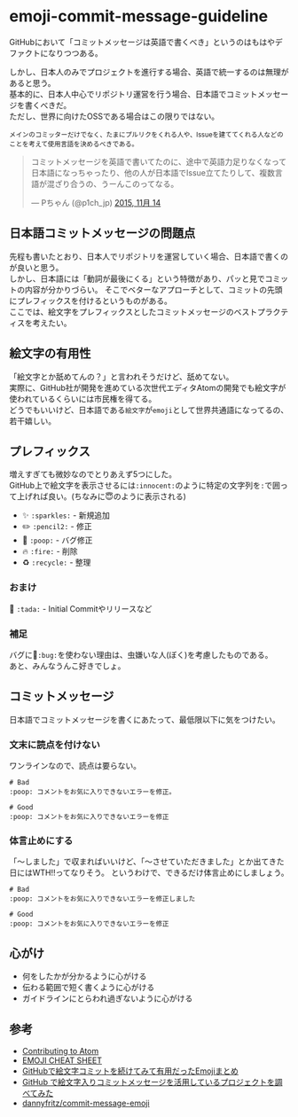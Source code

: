 # emoji-commit-message-guideline

GitHubにおいて「コミットメッセージは英語で書くべき」というのはもはやデファクトになりつつある。

しかし、日本人のみでプロジェクトを進行する場合、英語で統一するのは無理があると思う。  
基本的に、日本人中心でリポジトリ運営を行う場合、日本語でコミットメッセージを書くべきだ。  
ただし、世界に向けたOSSである場合はこの限りではない。

<small>メインのコミッターだけでなく、たまにプルリクをくれる人や、Issueを建ててくれる人などのことを考えて使用言語を決めるべきである。</small>

<blockquote class="twitter-tweet" lang="ja"><p lang="ja" dir="ltr">コミットメッセージを英語で書いてたのに、途中で英語力足りなくなって日本語になっちゃったり、他の人が日本語でIssue立てたりして、複数言語が混ざり合うの、うーんこのってなる。</p>&mdash; Pちゃん (@p1ch_jp) <a href="https://twitter.com/p1ch_jp/status/665602448568905728">2015, 11月 14</a></blockquote> <script async src="//platform.twitter.com/widgets.js" charset="utf-8"></script>

## 日本語コミットメッセージの問題点
先程も書いたとおり、日本人でリポジトリを運営していく場合、日本語で書くのが良いと思う。  
しかし、日本語には「動詞が最後にくる」という特徴があり、パッと見でコミットの内容が分かりづらい。
そこでベターなアプローチとして、コミットの先頭にプレフィックスを付けるというものがある。  
ここでは、絵文字をプレフィックスとしたコミットメッセージのベストプラクティスを考えたい。

## 絵文字の有用性
「絵文字とか舐めてんの？」と言われそうだけど、舐めてない。  
実際に、GitHub社が開発を進めている次世代エディタAtomの開発でも絵文字が使われているくらいには市民権を得てる。  
どうでもいいけど、日本語である`絵文字`が`emoji`として世界共通語になってるの、若干嬉しい。

## プレフィックス
増えすぎても微妙なのでとりあえず5つにした。  
GitHub上で絵文字を表示させるには`:innocent:`のように特定の文字列を`:`で囲って上げれば良い。(ちなみに:innocent:のように表示される)  

- :sparkles: `:sparkles:` - 新規追加  
- :pencil2: `:pencil2:` - 修正  
- :poop: `:poop:` - バグ修正  
- :fire: `:fire:` - 削除  
- :recycle: `:recycle:` - 整理

### おまけ
:tada: `:tada:` - Initial Commitやリリースなど

### 補足
バグに:bug:`:bug:`を使わない理由は、虫嫌いな人(ぼく)を考慮したものである。  
あと、みんなうんこ好きでしょ。

## コミットメッセージ
日本語でコミットメッセージを書くにあたって、最低限以下に気をつけたい。

### 文末に読点を付けない
ワンラインなので、読点は要らない。

```
# Bad
:poop: コメントをお気に入りできないエラーを修正。

# Good
:poop: コメントをお気に入りできないエラーを修正
```

### 体言止めにする
「〜しました」で収まればいいけど、「〜させていただきました」とか出てきた日にはWTH!!ってなりそう。
というわけで、できるだけ体言止めにしましょう。

```
# Bad
:poop: コメントをお気に入りできないエラーを修正しました

# Good
:poop: コメントをお気に入りできないエラーを修正
```

## 心がけ
- 何をしたかが分かるように心がける
- 伝わる範囲で短く書くように心がける
- ガイドラインにとらわれ過ぎないように心がける

## 参考
- [Contributing to Atom](https://github.com/atom/atom/blob/master/CONTRIBUTING.md)
- [EMOJI CHEAT SHEET](http://www.emoji-cheat-sheet.com)
- [GitHubで絵文字コミットを続けてみて有用だったEmojiまとめ](http://mzyy94.com/blog/2015/10/14/emoji-commit-message/)
- [GitHub で絵文字入りコミットメッセージを活用しているプロジェクトを調べてみた](http://pronama.azurewebsites.net/2015/06/20/github-emoji-commit-message/)
- [dannyfritz/commit-message-emoji](https://github.com/dannyfritz/commit-message-emoji)
